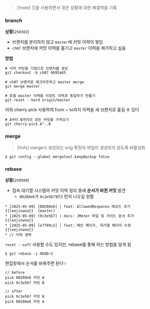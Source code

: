 > [!note] 깃을 사용하면서 겪은 상황에 대한 해결책을 기록


### branch

**상황**(`250302`)
- 브랜치를 분리하지 않고 `master`에 커밋 이력이 쌓임
- `ch07` 브랜치에 커밋 이력을 옮기고 `master` 이력을 제거하고 싶음

**방법**
```shell
# 시작 커밋을 기점으로 브랜치를 생성 
git checkout -b ch07 6695a65

# ch07 브랜치로 체크아웃하고 master merge
git merge master

# 로컬 master 이력을 리모트 이력과 동일하기 만들기
git reset --hard origin/master
```

이외 cherry pick 사용하여 from ~ to까지 이력을 새 브랜치로 옮길 수 있다
```shell
# A부터 B까지의 모든 커밋을 가져오기 
git cherry-pick A^..B
```


### merge
>[!info] merge시 생성되는 orig 확장자 파일이 생성되지 않도록 비활성화

```shell
$ git config --global mergetool.keepBackup false
```


### rebase

**상황**(`250509`)
- 접속 대기열 시스템의 커밋 이력 정리 중에 **순서가 바뀐 커밋** 발견
	- `00208e6`가 `9c3e567`보다 먼저 나오길 원함

```text
* [2025-05-09] [00208e6] | feat: AllowedResponse 레코드 추가 {{leejinwoo}}  (master)
* [2025-05-09] [9c3e567] | docs: JMeter 파일 및 가이드 문서 추가 {{leejinwoo}} 
* [2025-05-09] [e7f89c2] | feat: 메인 페이지, 대기열 페이지 수정 {{leejinwoo}} 
* // 이하 생략
```


`reset --soft` 사용할 수도 있지만, rebase를 통해 하는 방법을 알게 됨

```shell
$ git rebase -i HEAD~2
```

편집창에서 순서를 바꿔주면 된다✨
```text
// before
pick 00208e6 커밋 A
pick 9c3e567 커밋 B

// after
pick 9c3e567 커밋 B
pick 00208e6 커밋 A
```